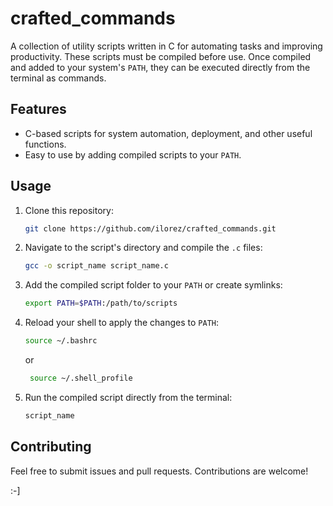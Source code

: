 # crafted_commands

A collection of utility scripts written in C for automating tasks and improving productivity. These scripts must be compiled before use. Once compiled and added to your system's `PATH`, they can be executed directly from the terminal as commands.

## Features
- C-based scripts for system automation, deployment, and other useful functions.
- Easy to use by adding compiled scripts to your `PATH`.

## Usage
1. Clone this repository:
   ```bash
   git clone https://github.com/ilorez/crafted_commands.git
   ```
2. Navigate to the script's directory and compile the `.c` files:
   ```bash
   gcc -o script_name script_name.c
   ```
3. Add the compiled script folder to your `PATH` or create symlinks:
   ```bash
   export PATH=$PATH:/path/to/scripts
   ```
4. Reload your shell to apply the changes to `PATH`:
   ```bash
   source ~/.bashrc
   ```
   or
   ```bash
    source ~/.shell_profile
   ```
5. Run the compiled script directly from the terminal:
   ```bash
   script_name
   ```

## Contributing
Feel free to submit issues and pull requests. Contributions are welcome!

:-]
